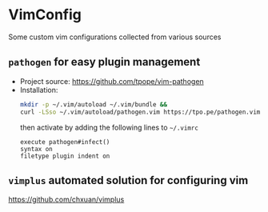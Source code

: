 # VimConfig
Some custom vim configurations collected from various sources


## `pathogen` for easy plugin management
- Project source: https://github.com/tpope/vim-pathogen
- Installation: 
  ```bash
  mkdir -p ~/.vim/autoload ~/.vim/bundle && 
  curl -LSso ~/.vim/autoload/pathogen.vim https://tpo.pe/pathogen.vim
  ```
  then activate by adding the following lines to `~/.vimrc`
  ```
  execute pathogen#infect()
  syntax on
  filetype plugin indent on
  ```
## `vimplus` automated solution for configuring vim
https://github.com/chxuan/vimplus
